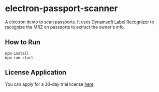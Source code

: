 # electron-passport-scanner

A electron demo to scan passports. It uses [Dynamsoft Label Recognizer](https://www.dynamsoft.com/label-recognition/overview/) to recognize the MRZ on passports to extract the owner's info.

## How to Run

```
npm install
npm run start
```

## License Application

You can apply for a 30-day trial license [here](https://www.dynamsoft.com/customer/license/trialLicense/?product=dcv&package=cross-platform).
